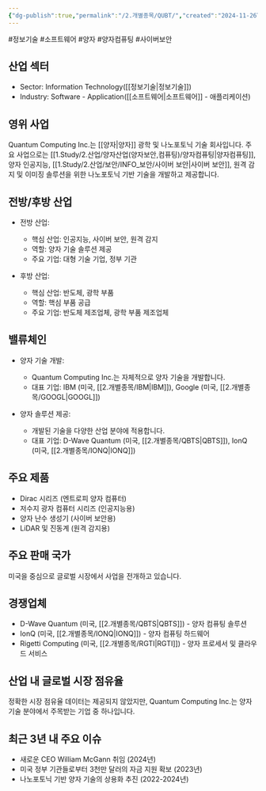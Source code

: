 ```yaml
---
{"dg-publish":true,"permalink":"/2.개별종목/QUBT/","created":"2024-11-26T15:12:31.865+09:00","updated":"2025-07-29T21:37:05.101+09:00"}
---
```


#정보기술 #소프트웨어 #양자 #양자컴퓨팅 #사이버보안

## 산업 섹터

- Sector: Information Technology([[정보기술\|정보기술]])
- Industry: Software - Application([[소프트웨어\|소프트웨어]] - 애플리케이션)

## 영위 사업

Quantum Computing Inc.는 [[양자\|양자]] 광학 및 나노포토닉 기술 회사입니다. 주요 사업으로는 [[1.Study/2.산업/양자산업(양자보안,컴퓨팅)/양자컴퓨팅\|양자컴퓨팅]], 양자 인공지능, [[1.Study/2.산업/보안/INFO_보안/사이버 보안\|사이버 보안]], 원격 감지 및 이미징 솔루션을 위한 나노포토닉 기반 기술을 개발하고 제공합니다.

## 전방/후방 산업

- 전방 산업:
    
    - 핵심 산업: 인공지능, 사이버 보안, 원격 감지
    - 역할: 양자 기술 솔루션 제공
    - 주요 기업: 대형 기술 기업, 정부 기관
    
- 후방 산업:
    
    - 핵심 산업: 반도체, 광학 부품
    - 역할: 핵심 부품 공급
    - 주요 기업: 반도체 제조업체, 광학 부품 제조업체
    

## 밸류체인

- 양자 기술 개발:
    
    - Quantum Computing Inc.는 자체적으로 양자 기술을 개발합니다.
    - 대표 기업: IBM (미국, [[2.개별종목/IBM\|IBM]]), Google (미국, [[2.개별종목/GOOGL\|GOOGL]])
    
- 양자 솔루션 제공:
    
    - 개발된 기술을 다양한 산업 분야에 적용합니다.
    - 대표 기업: D-Wave Quantum (미국, [[2.개별종목/QBTS\|QBTS]]), IonQ (미국, [[2.개별종목/IONQ\|IONQ]])
    

## 주요 제품

- Dirac 시리즈 (엔트로피 양자 컴퓨터)
- 저수지 광자 컴퓨터 시리즈 (인공지능용)
- 양자 난수 생성기 (사이버 보안용)
- LiDAR 및 진동계 (원격 감지용)

## 주요 판매 국가

미국을 중심으로 글로벌 시장에서 사업을 전개하고 있습니다.

## 경쟁업체

- D-Wave Quantum (미국, [[2.개별종목/QBTS\|QBTS]]) - 양자 컴퓨팅 솔루션
- IonQ (미국, [[2.개별종목/IONQ\|IONQ]]) - 양자 컴퓨팅 하드웨어
- Rigetti Computing (미국, [[2.개별종목/RGTI\|RGTI]]) - 양자 프로세서 및 클라우드 서비스

## 산업 내 글로벌 시장 점유율

정확한 시장 점유율 데이터는 제공되지 않았지만, Quantum Computing Inc.는 양자 기술 분야에서 주목받는 기업 중 하나입니다.

## 최근 3년 내 주요 이슈

- 새로운 CEO William McGann 취임 (2024년)
- 미국 정부 기관들로부터 3천만 달러의 자금 지원 확보 (2023년)
- 나노포토닉 기반 양자 기술의 상용화 추진 (2022-2024년)